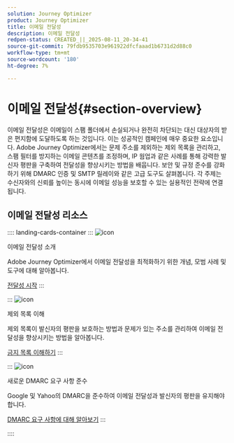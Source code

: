 ```yaml
---
solution: Journey Optimizer
product: Journey Optimizer
title: 이메일 전달성
description: 이메일 전달성
redpen-status: CREATED_||_2025-08-11_20-34-41
source-git-commit: 79fdb9535703e961922dfcfaaad1b6731d2d88c0
workflow-type: tm+mt
source-wordcount: '180'
ht-degree: 7%

---
```



# 이메일 전달성{#section-overview}

이메일 전달성은 이메일이 스팸 폴더에서 손실되거나 완전히 차단되는 대신 대상자의 받은 편지함에 도달하도록 하는 것입니다. 이는 성공적인 캠페인에 매우 중요한 요소입니다. Adobe Journey Optimizer에서는 문제 주소를 제외하는 제외 목록을 관리하고, 스팸 필터를 방지하는 이메일 콘텐츠를 조정하며, IP 웜업과 같은 사례를 통해 강력한 발신자 평판을 구축하여 전달성을 향상시키는 방법을 배웁니다. 보안 및 규정 준수를 강화하기 위해 DMARC 인증 및 SMTP 릴레이와 같은 고급 도구도 살펴봅니다. 각 주제는 수신자와의 신뢰를 높이는 동시에 이메일 성능을 보호할 수 있는 실용적인 전략에 연결됩니다.

## 이메일 전달성 리소스

:::: landing-cards-container
:::
![icon](https://cdn.experienceleague.adobe.com/icons/book.svg)

이메일 전달성 소개

Adobe Journey Optimizer에서 이메일 전달성을 최적화하기 위한 개념, 모범 사례 및 도구에 대해 알아봅니다.

[전달성 시작](../using/reports/deliverability.md)
:::

:::
![icon](https://cdn.experienceleague.adobe.com/icons/list-check.svg)

제외 목록 이해

제외 목록이 발신자의 평판을 보호하는 방법과 문제가 있는 주소를 관리하여 이메일 전달성을 향상시키는 방법을 알아봅니다.

[금지 목록 이해하기](../using/reports/suppression-list.md)
:::

:::
![icon](https://cdn.experienceleague.adobe.com/icons/shield-halved.svg)

새로운 DMARC 요구 사항 준수

Google 및 Yahoo의 DMARC을 준수하여 이메일 전달성과 발신자의 평판을 유지해야 합니다.

[DMARC 요구 사항에 대해 알아보기](../using/configuration/dmarc-record-update.md)
:::

::::
